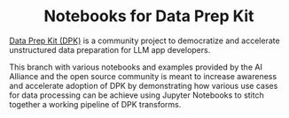 
<h1 align="center">Notebooks for Data Prep Kit</h1>
<div align="center"> 

<?  [![Status](https://img.shields.io/badge/status-active-success.svg)]() ?>
<?  [![GitHub Issues](https://img.shields.io/github/issues/kylelobo/The-Documentation-Compendium.svg)](https://github.com/IBM/data-prep-kit/issues) ?>
<?  [![GitHub Pull Requests](https://img.shields.io/github/issues-pr/kylelobo/The-Documentation-Compendium.svg)](https://github.com/IBM/data-prep-kit/pulls) ?>
</div> 


[Data Prep Kit (DPK)](https://github.com/IBM/data-prep-kit.git) is a community project to democratize and accelerate unstructured data preparation for LLM app developers.

This branch with various notebooks and examples provided by the AI Alliance and the open source community is meant to increase awareness and accelerate adoption of DPK by demonstrating how various use cases for data processing can be achieve using Jupyter Notebooks to stitch together a working pipeline of DPK transforms.